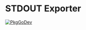 # STDOUT Exporter

[![PkgGoDev](https://pkg.go.dev/badge/go.opentelemetry.io/otel/exporters/stdout)](https://pkg.go.dev/go.opentelemetry.io/otel/exporters/stdout)
